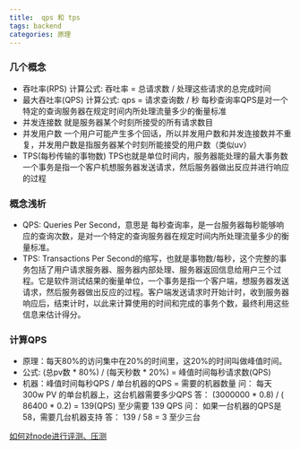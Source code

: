 ```yaml
---
title:  qps 和 tps
tags: backend
categories: 原理
---
```


### 几个概念

- 吞吐率(RPS)
    计算公式: 吞吐率 = 总请求数 / 处理这些请求的总完成时间
- 最大吞吐率(QPS)
    计算公式: qps = 请求查询数 / 秒
    每秒查询率QPS是对一个特定的查询服务器在规定时间内所处理流量多少的衡量标准
- 并发连接数
    就是服务器某个时刻所接受的所有请求数目
- 并发用户数
    一个用户可能产生多个回话，所以并发用户数和并发连接数并不重复，并发用户数是指服务器某个时刻所能接受的用户数（类似uv）
- TPS(每秒传输的事物数)
    TPS也就是单位时间内，服务器能处理的最大事务数
    一个事务是指一个客户机想服务器发送请求，然后服务器做出反应并进行响应的过程


### 概念浅析
- QPS: Queries Per Second，意思是 每秒查询率，是一台服务器每秒能够响应的查询次数，是对一个特定的查询服务器在规定时间内所处理流量多少的衡量标准。
- TPS: Transactions Per Second的缩写，也就是事物数/每秒，这个完整的事务包括了用户请求服务器、服务器内部处理、服务器返回信息给用户三个过程。它是软件测试结果的衡量单位，一个事务是指一个客户端，想服务器发送请求，然后服务器做出反应的过程。客户端发送请求时开始计时，收到服务器响应后，结束计时，以此来计算使用的时间和完成的事务个数，最终利用这些信息来估计得分。

### 计算QPS
- 原理：每天80%的访问集中在20%的时间里，这20%的时间叫做峰值时间。
- 公式: (总pv数 * 80%) / (每天秒数 * 20%) = 峰值时间每秒请求数(QPS)
- 机器：峰值时间每秒QPS / 单台机器的QPS = 需要的机器数量
    问： 每天300w PV 的单台机器上，这台机器需要多少QPS
    答： (3000000 * 0.8) / ( 86400 * 0.2) = 139(QPS) 至少需要 139 QPS
    问： 如果一台机器的QPS是58，需要几台机器支持
    答： 139 / 58 = 3 至少三台



[如何对node进行评测、压测](https://juejin.im/post/5b827cbbe51d4538c021f2da)